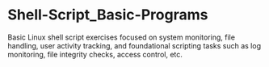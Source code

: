 # Shell-Script_Basic-Programs
 Basic Linux shell script exercises focused on system monitoring, file handling, user activity tracking, and foundational scripting tasks such as log monitoring, file integrity checks, access control, etc.
